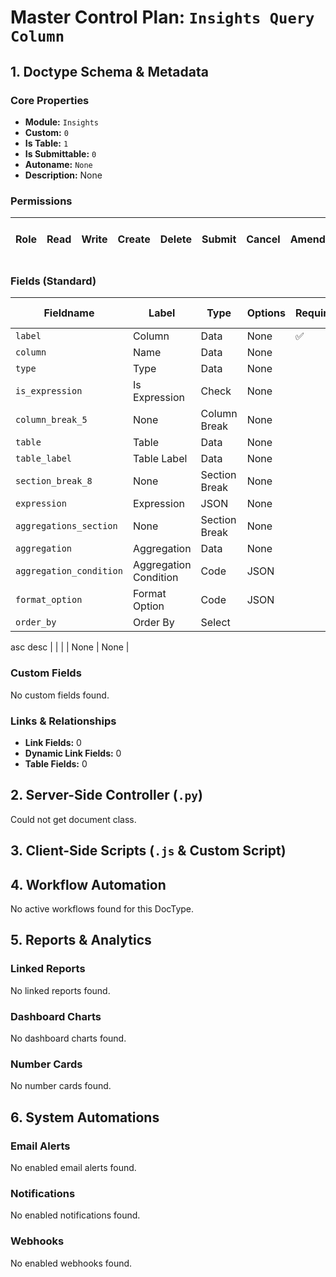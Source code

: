 # Master Control Plan: `Insights Query Column`

## 1. Doctype Schema & Metadata

### Core Properties
- **Module:** `Insights`
- **Custom:** `0`
- **Is Table:** `1`
- **Is Submittable:** `0`
- **Autoname:** `None`
- **Description:** None

### Permissions
| Role | Read | Write | Create | Delete | Submit | Cancel | Amend | Report | Import | Export | Print | Email | Share | Set User Perms |
|---|---|---|---|---|---|---|---|---|---|---|---|---|---|---|


### Fields (Standard)
| Fieldname | Label | Type | Options | Required | Hidden | Read Only | Default | Description |
|---|---|---|---|---|---|---|---|---|
| `label` | Column | Data | None | ✅ |  |  | None | None |
| `column` | Name | Data | None |  |  |  | None | None |
| `type` | Type | Data | None |  |  |  | None | None |
| `is_expression` | Is Expression | Check | None |  |  |  | 0 | None |
| `column_break_5` | None | Column Break | None |  |  |  | None | None |
| `table` | Table | Data | None |  |  |  | None | None |
| `table_label` | Table Label | Data | None |  |  |  | None | None |
| `section_break_8` | None | Section Break | None |  |  |  | None | None |
| `expression` | Expression | JSON | None |  |  |  | None | None |
| `aggregations_section` | None | Section Break | None |  |  |  | None | None |
| `aggregation` | Aggregation | Data | None |  |  |  | None | None |
| `aggregation_condition` | Aggregation Condition | Code | JSON |  |  |  | None | None |
| `format_option` | Format Option | Code | JSON |  |  |  | None | None |
| `order_by` | Order By | Select | 
asc
desc |  |  |  | None | None |


### Custom Fields
No custom fields found.


### Links & Relationships
- **Link Fields:** 0
- **Dynamic Link Fields:** 0
- **Table Fields:** 0

## 2. Server-Side Controller (`.py`)
Could not get document class.


## 3. Client-Side Scripts (`.js` & Custom Script)




## 4. Workflow Automation
No active workflows found for this DocType.


## 5. Reports & Analytics
### Linked Reports
No linked reports found.


### Dashboard Charts
No dashboard charts found.


### Number Cards
No number cards found.


## 6. System Automations
### Email Alerts
No enabled email alerts found.


### Notifications
No enabled notifications found.


### Webhooks
No enabled webhooks found.
